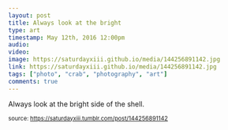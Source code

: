 ```yaml
---
layout: post
title: Always look at the bright 
type: art
timestamp: May 12th, 2016 12:00pm
audio: 
video: 
image: https://saturdayxiii.github.io/media/144256891142.jpg
link: https://saturdayxiii.github.io/media/144256891142.jpg
tags: ["photo", "crab", "photography", "art"]
comments: true
---
```


Always look at the bright side of the shell.
 
  
<small>source: https://saturdayxiii.tumblr.com/post/144256891142</small>
